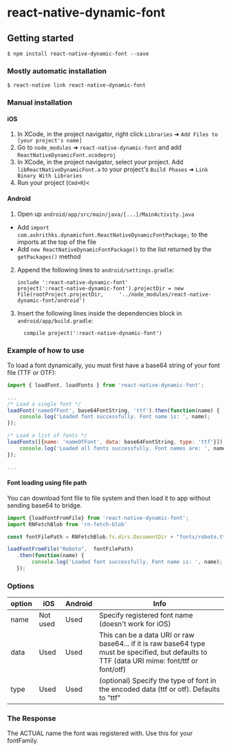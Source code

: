
# react-native-dynamic-font

## Getting started

`$ npm install react-native-dynamic-font --save`

### Mostly automatic installation

`$ react-native link react-native-dynamic-font`

### Manual installation


#### iOS

1. In XCode, in the project navigator, right click `Libraries` ➜ `Add Files to [your project's name]`
2. Go to `node_modules` ➜ `react-native-dynamic-font` and add `ReactNativeDynamicFont.xcodeproj`
3. In XCode, in the project navigator, select your project. Add `libReactNativeDynamicFont.a` to your project's `Build Phases` ➜ `Link Binary With Libraries`
4. Run your project (`Cmd+R`)<

#### Android

1. Open up `android/app/src/main/java/[...]/MainActivity.java`
  - Add `import com.ashrithks.dynamicfont.ReactNativeDynamicFontPackage;` to the imports at the top of the file
  - Add `new ReactNativeDynamicFontPackage()` to the list returned by the `getPackages()` method
2. Append the following lines to `android/settings.gradle`:
  	```
  	include ':react-native-dynamic-font'
  	project(':react-native-dynamic-font').projectDir = new File(rootProject.projectDir, 	'../node_modules/react-native-dynamic-font/android')
  	```
3. Insert the following lines inside the dependencies block in `android/app/build.gradle`:
  	```
      compile project(':react-native-dynamic-font')
  	```

### Example of how to use

To load a font dynamically, you must first have a base64 string of your font file (TTF or OTF):
```javascript
import { loadFont, loadFonts } from 'react-native-dynamic-font';

...
/* Load a single font */
loadFont('nameOfFont', base64FontString, 'ttf').then(function(name) {
	console.log('Loaded font successfully. Font name is: ', name);
});

/* Load a list of fonts */
loadFonts([{name: 'nameOfFont', data: base64FontString, type: 'ttf'}]).then(function(names) {
	console.log('Loaded all fonts successfully. Font names are: ', names);
});

...

```

#### Font loading using file path
You can download font file to file system and then load it to app without sending base64 to bridge.
 
```javascript
import {loadFontFromFile} from 'react-native-dynamic-font';
import RNFetchBlob from 'rn-fetch-blob'

const fontFilePath = RNFetchBlob.fs.dirs.DocumentDir + "fonts/roboto.ttf";

loadFontFromFile("Roboto",  fontFilePath)
   .then(function(name) {
   	    console.log('Loaded font successfully. Font name is: ', name);
   });

```

### Options

option | iOS  | Android | Info
------ | ---- | ------- | ----
name | Not used | Used | Specify registered font name (doesn't work for iOS)
data | Used | Used | This can be a data URI or raw base64... if it is raw base64 type must be specified, but defaults to TTF (data URI mime: font/ttf or font/otf)
type | Used | Used | (optional) Specify the type of font in the encoded data (ttf or otf). Defaults to "ttf"

### The Response

The ACTUAL name the font was registered with. Use this for your fontFamily.
  